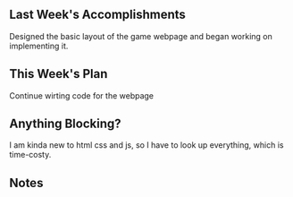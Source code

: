 ## Last Week's Accomplishments

Designed the basic layout of the game webpage and began working on implementing it.

## This Week's Plan

Continue wirting code for the webpage

## Anything Blocking?

I am kinda new to html css and js, so I have to look up everything, which is time-costy.

## Notes



